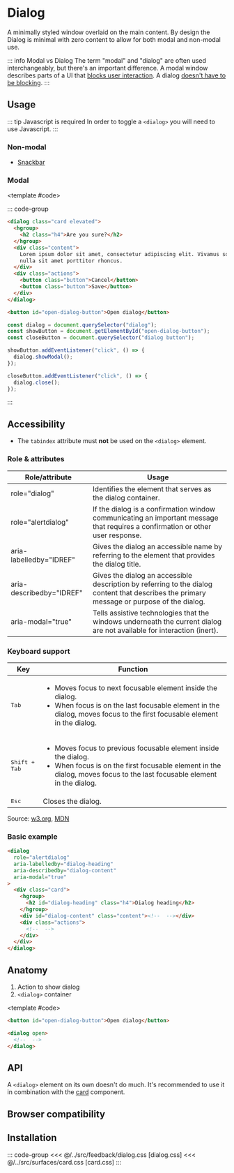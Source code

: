 <script setup>
  import Baseline from "../../.vitepress/theme/app/components/Baseline.vue"
  import Example from "../../.vitepress/theme/app/components/Example.vue"

	import {ref} from "vue"
	const dialog = ref()

	function openModal() {
		dialog.value?.showModal()
	}

	function closeModal() {
		dialog.value?.close()
	}
</script>

# Dialog

A minimally styled window overlaid on the main content. By design the Dialog is minimal with zero content to allow for both modal and non-modal use.

::: info Modal vs Dialog
The term "modal" and "dialog" are often used interchangeably, but there's an important difference. A modal window describes parts of a UI that [blocks user interaction](#modal). A dialog [doesn't have to be blocking](#non-modal).
:::

## Usage

::: tip Javascript is required
In order to toggle a `<dialog>` you will need to use Javascript.
:::

### Non-modal

- [Snackbar](/components/feedback/snackbar)

### Modal

<Example>
<template #example>
<button @click="openModal" class="button tonal">Open dialog</button>

<dialog ref="dialog" role="alertdialog" aria-labelledby="dialog-heading" aria-modal="true" class="card elevated">
		<hgroup>
			<h2 id="dialog-heading" class="h4">Are you sure?</h2>
		</hgroup>
		<div class="content">
			Lorem ipsum dolor sit amet, consectetur adipiscing elit. Vivamus sodales,
      nulla sit amet porttitor rhoncus.
		</div>
		<div class="actions">
			<button class="button small" @click="closeModal">Cancel</button>
			<button class="button small" @click="closeModal">Save</button>
		</div>
</dialog>
</template>

<template #code>

::: code-group

```html [dialog.html]
<dialog class="card elevated">
  <hgroup>
    <h2 class="h4">Are you sure?</h2>
  </hgroup>
  <div class="content">
    Lorem ipsum dolor sit amet, consectetur adipiscing elit. Vivamus sodales,
    nulla sit amet porttitor rhoncus.
  </div>
  <div class="actions">
    <button class="button">Cancel</button>
    <button class="button">Save</button>
  </div>
</dialog>

<button id="open-dialog-button">Open dialog</button>
```

```js [dialog.js]
const dialog = document.querySelector("dialog");
const showButton = document.getElementById("open-dialog-button");
const closeButton = document.querySelector("dialog button");

showButton.addEventListener("click", () => {
  dialog.showModal();
});

closeButton.addEventListener("click", () => {
  dialog.close();
});
```

:::

</template>
</Example>

## Accessibility

- The `tabindex` attribute must **not** be used on the `<dialog>` element.

### Role & attributes

| Role/attribute           | Usage                                                                                                                                      |
| ------------------------ | ------------------------------------------------------------------------------------------------------------------------------------------ |
| role="dialog"            | Identifies the element that serves as the dialog container.                                                                                |
| role="alertdialog"       | If the dialog is a confirmation window communicating an important message that requires a confirmation or other user response.             |
| aria-labelledby="IDREF"  | Gives the dialog an accessible name by referring to the element that provides the dialog title.                                            |
| aria-describedby="IDREF" | Gives the dialog an accessible description by referring to the dialog content that describes the primary message or purpose of the dialog. |
| aria-modal="true"        | Tells assistive technologies that the windows underneath the current dialog are not available for interaction (inert).                     |

### Keyboard support

| Key                    | Function                                                                                                                                                                                                    |
| ---------------------- | ----------------------------------------------------------------------------------------------------------------------------------------------------------------------------------------------------------- |
| <kbd>Tab</kbd>         | <ul><li>Moves focus to next focusable element inside the dialog.</li><li>When focus is on the last focusable element in the dialog, moves focus to the first focusable element in the dialog.</li></ul>     |
| <kbd>Shift + Tab</kbd> | <ul><li>Moves focus to previous focusable element inside the dialog.</li><li>When focus is on the first focusable element in the dialog, moves focus to the last focusable element in the dialog.</li></ul> |
| <kbd>Esc</kbd>         | Closes the dialog.                                                                                                                                                                                          |

Source: [w3.org](https://www.w3.org/WAI/ARIA/apg/patterns/dialog-modal/examples/dialog/#rps_label), [MDN](https://developer.mozilla.org/en-US/docs/Web/HTML/Element/dialog#accessibility)

### Basic example

```html {2,3,4,5,9,11}
<dialog
  role="alertdialog"
  aria-labelledby="dialog-heading"
  aria-describedby="dialog-content"
  aria-modal="true"
>
  <div class="card">
    <hgroup>
      <h2 id="dialog-heading" class="h4">Dialog heading</h2>
    </hgroup>
    <div id="dialog-content" class="content"><!--  --></div>
    <div class="actions">
      <!--  -->
    </div>
  </div>
</dialog>
```

## Anatomy

1. Action to show dialog
2. `<dialog>` container

<Example exampleClass="anatomy">
<template #example>
<button class="button tonal">Open dialog</button>

<div style="background-color: light-dark(white,rgb(18,18,18)); display: flex; margin: 1rem 0 0 0; width:fit-content; padding: .5rem;">Dialog</div>
</template>

<template #code>

```html
<button id="open-dialog-button">Open dialog</button>

<dialog open>
  <!--  -->
</dialog>
```

</template>
</Example>

## API

A `<dialog>` element on its own doesn't do much. It's recommended to use it in combination with the [card](/components/surfaces/card) component.

## Browser compatibility

<Baseline :ids="['container-style-queries','light-dark']" />

## Installation

::: code-group
<<< @/../src/feedback/dialog.css [dialog.css]
<<< @/../src/surfaces/card.css [card.css]
:::
